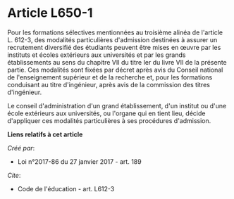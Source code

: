 # Article L650-1

Pour les formations sélectives mentionnées au troisième alinéa de l'article L. 612-3, des modalités particulières d'admission
destinées à assurer un recrutement diversifié des étudiants peuvent être mises en œuvre par les instituts et écoles
extérieurs aux universités et par les grands établissements au sens du chapitre VII du titre Ier du livre VII de la présente
partie. Ces modalités sont fixées par décret après avis du Conseil national de l'enseignement supérieur et de la recherche
et, pour les formations conduisant au titre d'ingénieur, après avis de la commission des titres d'ingénieur. 

Le conseil d'administration d'un grand établissement, d'un institut ou d'une école extérieurs aux universités, ou l'organe
qui en tient lieu, décide d'appliquer ces modalités particulières à ses procédures d'admission.

**Liens relatifs à cet article**

_Créé par_:

  - Loi n°2017-86 du 27 janvier 2017 - art. 189

_Cite_:

  - Code de l'éducation - art. L612-3
